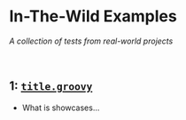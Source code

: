 # In-The-Wild Examples
*A collection of tests from real-world projects*
<!-- sensitive information to be redacted -->

<br>

## 1: [`title.groovy`](./title.groovy)
* What is showcases...